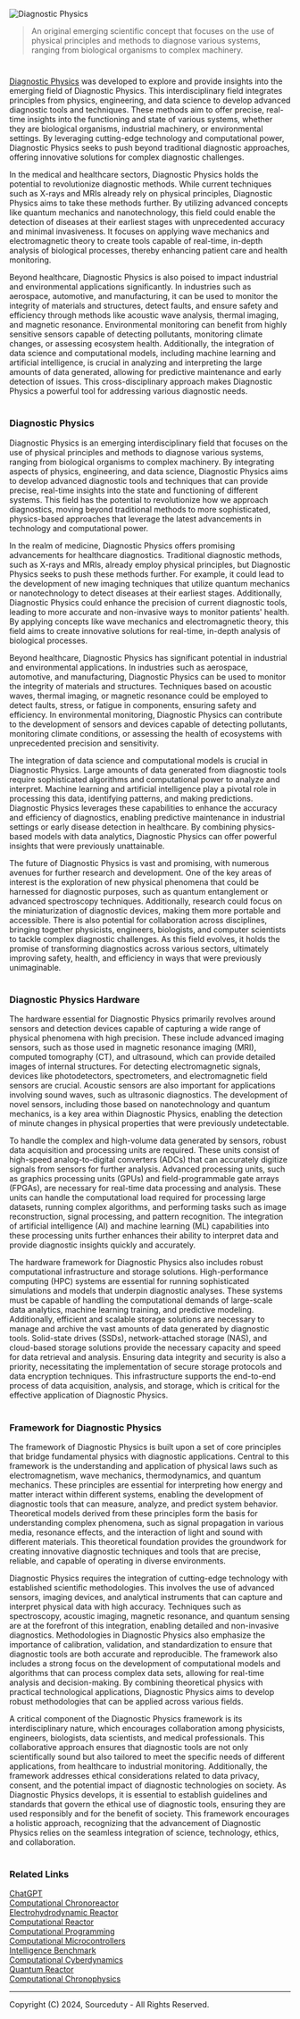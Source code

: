 ![Diagnostic Physics](https://github.com/user-attachments/assets/7f91a459-161e-4a9f-a756-ff2bb64e2f46)

> An original emerging scientific concept that focuses on the use of physical principles and methods to diagnose various systems, ranging from biological organisms to complex machinery.

#

[Diagnostic Physics](https://chatgpt.com/g/g-SUu2QtE0g-diagnostic-physics) was developed to explore and provide insights into the emerging field of Diagnostic Physics. This interdisciplinary field integrates principles from physics, engineering, and data science to develop advanced diagnostic tools and techniques. These methods aim to offer precise, real-time insights into the functioning and state of various systems, whether they are biological organisms, industrial machinery, or environmental settings. By leveraging cutting-edge technology and computational power, Diagnostic Physics seeks to push beyond traditional diagnostic approaches, offering innovative solutions for complex diagnostic challenges.

In the medical and healthcare sectors, Diagnostic Physics holds the potential to revolutionize diagnostic methods. While current techniques such as X-rays and MRIs already rely on physical principles, Diagnostic Physics aims to take these methods further. By utilizing advanced concepts like quantum mechanics and nanotechnology, this field could enable the detection of diseases at their earliest stages with unprecedented accuracy and minimal invasiveness. It focuses on applying wave mechanics and electromagnetic theory to create tools capable of real-time, in-depth analysis of biological processes, thereby enhancing patient care and health monitoring.

Beyond healthcare, Diagnostic Physics is also poised to impact industrial and environmental applications significantly. In industries such as aerospace, automotive, and manufacturing, it can be used to monitor the integrity of materials and structures, detect faults, and ensure safety and efficiency through methods like acoustic wave analysis, thermal imaging, and magnetic resonance. Environmental monitoring can benefit from highly sensitive sensors capable of detecting pollutants, monitoring climate changes, or assessing ecosystem health. Additionally, the integration of data science and computational models, including machine learning and artificial intelligence, is crucial in analyzing and interpreting the large amounts of data generated, allowing for predictive maintenance and early detection of issues. This cross-disciplinary approach makes Diagnostic Physics a powerful tool for addressing various diagnostic needs.

#
### Diagnostic Physics

Diagnostic Physics is an emerging interdisciplinary field that focuses on the use of physical principles and methods to diagnose various systems, ranging from biological organisms to complex machinery. By integrating aspects of physics, engineering, and data science, Diagnostic Physics aims to develop advanced diagnostic tools and techniques that can provide precise, real-time insights into the state and functioning of different systems. This field has the potential to revolutionize how we approach diagnostics, moving beyond traditional methods to more sophisticated, physics-based approaches that leverage the latest advancements in technology and computational power.

In the realm of medicine, Diagnostic Physics offers promising advancements for healthcare diagnostics. Traditional diagnostic methods, such as X-rays and MRIs, already employ physical principles, but Diagnostic Physics seeks to push these methods further. For example, it could lead to the development of new imaging techniques that utilize quantum mechanics or nanotechnology to detect diseases at their earliest stages. Additionally, Diagnostic Physics could enhance the precision of current diagnostic tools, leading to more accurate and non-invasive ways to monitor patients' health. By applying concepts like wave mechanics and electromagnetic theory, this field aims to create innovative solutions for real-time, in-depth analysis of biological processes.

Beyond healthcare, Diagnostic Physics has significant potential in industrial and environmental applications. In industries such as aerospace, automotive, and manufacturing, Diagnostic Physics can be used to monitor the integrity of materials and structures. Techniques based on acoustic waves, thermal imaging, or magnetic resonance could be employed to detect faults, stress, or fatigue in components, ensuring safety and efficiency. In environmental monitoring, Diagnostic Physics can contribute to the development of sensors and devices capable of detecting pollutants, monitoring climate conditions, or assessing the health of ecosystems with unprecedented precision and sensitivity.

The integration of data science and computational models is crucial in Diagnostic Physics. Large amounts of data generated from diagnostic tools require sophisticated algorithms and computational power to analyze and interpret. Machine learning and artificial intelligence play a pivotal role in processing this data, identifying patterns, and making predictions. Diagnostic Physics leverages these capabilities to enhance the accuracy and efficiency of diagnostics, enabling predictive maintenance in industrial settings or early disease detection in healthcare. By combining physics-based models with data analytics, Diagnostic Physics can offer powerful insights that were previously unattainable.

The future of Diagnostic Physics is vast and promising, with numerous avenues for further research and development. One of the key areas of interest is the exploration of new physical phenomena that could be harnessed for diagnostic purposes, such as quantum entanglement or advanced spectroscopy techniques. Additionally, research could focus on the miniaturization of diagnostic devices, making them more portable and accessible. There is also potential for collaboration across disciplines, bringing together physicists, engineers, biologists, and computer scientists to tackle complex diagnostic challenges. As this field evolves, it holds the promise of transforming diagnostics across various sectors, ultimately improving safety, health, and efficiency in ways that were previously unimaginable.

#
### Diagnostic Physics Hardware

The hardware essential for Diagnostic Physics primarily revolves around sensors and detection devices capable of capturing a wide range of physical phenomena with high precision. These include advanced imaging sensors, such as those used in magnetic resonance imaging (MRI), computed tomography (CT), and ultrasound, which can provide detailed images of internal structures. For detecting electromagnetic signals, devices like photodetectors, spectrometers, and electromagnetic field sensors are crucial. Acoustic sensors are also important for applications involving sound waves, such as ultrasonic diagnostics. The development of novel sensors, including those based on nanotechnology and quantum mechanics, is a key area within Diagnostic Physics, enabling the detection of minute changes in physical properties that were previously undetectable.

To handle the complex and high-volume data generated by sensors, robust data acquisition and processing units are required. These units consist of high-speed analog-to-digital converters (ADCs) that can accurately digitize signals from sensors for further analysis. Advanced processing units, such as graphics processing units (GPUs) and field-programmable gate arrays (FPGAs), are necessary for real-time data processing and analysis. These units can handle the computational load required for processing large datasets, running complex algorithms, and performing tasks such as image reconstruction, signal processing, and pattern recognition. The integration of artificial intelligence (AI) and machine learning (ML) capabilities into these processing units further enhances their ability to interpret data and provide diagnostic insights quickly and accurately.

The hardware framework for Diagnostic Physics also includes robust computational infrastructure and storage solutions. High-performance computing (HPC) systems are essential for running sophisticated simulations and models that underpin diagnostic analyses. These systems must be capable of handling the computational demands of large-scale data analytics, machine learning training, and predictive modeling. Additionally, efficient and scalable storage solutions are necessary to manage and archive the vast amounts of data generated by diagnostic tools. Solid-state drives (SSDs), network-attached storage (NAS), and cloud-based storage solutions provide the necessary capacity and speed for data retrieval and analysis. Ensuring data integrity and security is also a priority, necessitating the implementation of secure storage protocols and data encryption techniques. This infrastructure supports the end-to-end process of data acquisition, analysis, and storage, which is critical for the effective application of Diagnostic Physics.

#
### Framework for Diagnostic Physics

The framework of Diagnostic Physics is built upon a set of core principles that bridge fundamental physics with diagnostic applications. Central to this framework is the understanding and application of physical laws such as electromagnetism, wave mechanics, thermodynamics, and quantum mechanics. These principles are essential for interpreting how energy and matter interact within different systems, enabling the development of diagnostic tools that can measure, analyze, and predict system behavior. Theoretical models derived from these principles form the basis for understanding complex phenomena, such as signal propagation in various media, resonance effects, and the interaction of light and sound with different materials. This theoretical foundation provides the groundwork for creating innovative diagnostic techniques and tools that are precise, reliable, and capable of operating in diverse environments.

Diagnostic Physics requires the integration of cutting-edge technology with established scientific methodologies. This involves the use of advanced sensors, imaging devices, and analytical instruments that can capture and interpret physical data with high accuracy. Techniques such as spectroscopy, acoustic imaging, magnetic resonance, and quantum sensing are at the forefront of this integration, enabling detailed and non-invasive diagnostics. Methodologies in Diagnostic Physics also emphasize the importance of calibration, validation, and standardization to ensure that diagnostic tools are both accurate and reproducible. The framework also includes a strong focus on the development of computational models and algorithms that can process complex data sets, allowing for real-time analysis and decision-making. By combining theoretical physics with practical technological applications, Diagnostic Physics aims to develop robust methodologies that can be applied across various fields.

A critical component of the Diagnostic Physics framework is its interdisciplinary nature, which encourages collaboration among physicists, engineers, biologists, data scientists, and medical professionals. This collaborative approach ensures that diagnostic tools are not only scientifically sound but also tailored to meet the specific needs of different applications, from healthcare to industrial monitoring. Additionally, the framework addresses ethical considerations related to data privacy, consent, and the potential impact of diagnostic technologies on society. As Diagnostic Physics develops, it is essential to establish guidelines and standards that govern the ethical use of diagnostic tools, ensuring they are used responsibly and for the benefit of society. This framework encourages a holistic approach, recognizing that the advancement of Diagnostic Physics relies on the seamless integration of science, technology, ethics, and collaboration.

#
### Related Links

[ChatGPT](https://github.com/sourceduty/ChatGPT)
<br>
[Computational Chronoreactor](https://github.com/sourceduty/Computational_Chronoreactor)
<br>
[Electrohydrodynamic Reactor](https://github.com/sourceduty/Electrohydrodynamic_Reactor)
<br>
[Computational Reactor](https://github.com/sourceduty/Computational_Reactor)
<br>
[Computational Programming](https://github.com/sourceduty/Computational_Programming)
<br>
[Computational Microcontrollers](https://github.com/sourceduty/Computational_Microcontrollers)
<br>
[Intelligence Benchmark](https://github.com/sourceduty/Intelligence_Benchmark)
<br>
[Computational Cyberdynamics](https://github.com/sourceduty/Computational_Cyberdynamics)
<br>
[Quantum Reactor](https://github.com/sourceduty/Quantum_Reactor)
<br>
[Computational Chronophysics](https://github.com/sourceduty/Computational_Chronophysics)

***
Copyright (C) 2024, Sourceduty - All Rights Reserved.
